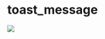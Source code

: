 # toast_message

![](https://res.cloudinary.com/anhchangtoanhoc97/image/upload/v1649086433/abc-2022-04-04_22.29.23_1_icvxjg.gif)
